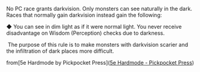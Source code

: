 No PC race grants darkvision. Only monsters can see naturally in the dark. Races that normally gain darkvision instead gain the following:

◆ You can see in dim light as if it were normal light. You never receive disadvantage on Wisdom (Perception) checks due to darkness.

 The purpose of this rule is to make monsters with darkvision scarier and the infiltration of dark places more difficult.

from[5e Hardmode by Pickpocket Press]([5e Hardmode - Pickpocket Press](https://preview.drivethrurpg.com/en/product/241570/5e-hardmode))